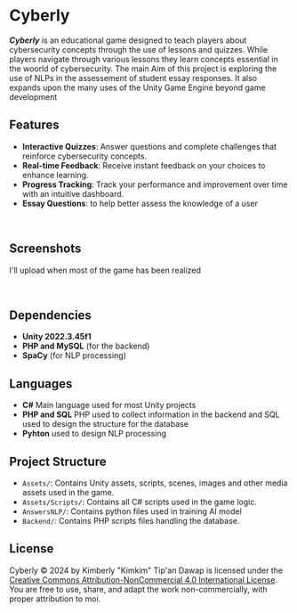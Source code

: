 # Cyberly

***Cyberly*** is an educational game designed to teach players about cybersecurity concepts through the use of lessons and quizzes. While players navigate through various lessons they learn concepts essential in the  woorld of cybersecurity. The main Aim of this project is exploring the use of NLPs in the assessement of student essay responses. It also expands upon the many uses of the Unity Game Engine beyond game development
 <br>

## Features
- **Interactive Quizzes**: Answer questions and complete challenges that reinforce cybersecurity concepts.
- **Real-time Feedback**: Receive instant feedback on your choices to enhance learning.
- **Progress Tracking**: Track your performance and improvement over time with an intuitive dashboard.
- **Essay Questions**: to help better assess the knowledge of a user

<br>

## Screenshots
I'll upload when most of the game has been realized

<br> 

## Dependencies
- **Unity 2022.3.45f1**
- **PHP and MySQL** (for the backend)
- **SpaCy** (for NLP processing)

## Languages
- **C#** Main language used for most Unity projects
- **PHP and SQL** PHP used to collect information in the backend and SQL used to design the structure for the database
- **Pyhton** used to design NLP processing

## Project Structure
- `Assets/`: Contains Unity assets, scripts, scenes, images and other media assets used in the game.
- `Assets/Scripts/`: Contains all C# scripts used in the game logic.
- `AnswersNLP/`: Contains python files used in training AI model
- `Backend/`: Contains PHP scripts files handling the database.

## License
Cyberly © 2024 by Kimberly "Kimkim" Tip'an Dawap is licensed under the [Creative Commons Attribution-NonCommercial 4.0 International License](https://creativecommons.org/licenses/by-nc/4.0/). You are free to use, share, and adapt the work non-commercially, with proper attribution to moi.
